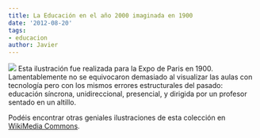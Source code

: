 ```yaml
---
title: La Educación en el año 2000 imaginada en 1900
date: '2012-08-20'
tags:
- educacion
author: Javier
---
```


[![](http://blog.diacode.com/wp-content/uploads/2012/08/education1900.jpeg)](http://commons.wikimedia.org/wiki/File:France_in_XXI_Century._School.jpg)
Esta ilustración fue realizada para la Expo de Paris en 1900. Lamentablemente no se equivocaron demasiado al visualizar las aulas con tecnología pero con los mismos errores estructurales del pasado: educación síncrona, unidireccional, presencial, y dirigida por un profesor sentado en un altillo.

Podéis encontrar otras geniales ilustraciones de esta colección en 
[WikiMedia Commons](http://commons.wikimedia.org/wiki/Category:France_in_XXI_Century).
